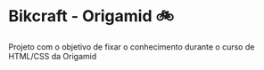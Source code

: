 # Bikcraft - Origamid 🚲
Projeto com o objetivo de fixar o conhecimento durante o curso de HTML/CSS da Origamid
